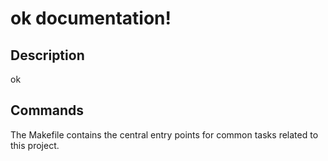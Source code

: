 # ok documentation!

## Description

ok

## Commands

The Makefile contains the central entry points for common tasks related to this project.

